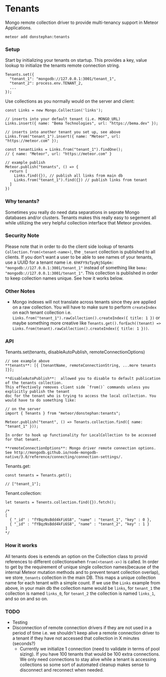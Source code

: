 # Tenants
Mongo remote collection driver to provide multi-tenancy support in Meteor Applications.

```
meteor add donstephan:tenants
```

### Setup

Start by initializing your tenants on startup. This provides a key, value lookup to initialize the tenants remote connection string.
```
Tenants.set({
  "tenant_1": "mongodb://127.0.0.1:3001/tenant_1",
  "tenant_2": process.env.TENANT_2,
  ...
});
```

Use collections as you normally would on the server and client:
```
const Links = new Mongo.Collection('links');

// inserts into your default tenant (i.e. MONGO_URL)
Links.insert({ name: "Bema Technologies", url: "https://bema.dev" });

// inserts into another tenant you set up, see above
Links.from("tenant_1").insert({ name: "Meteor", url: "https://meteor.com" });

const tenantLinks = Links.from("tenant_1").findOne();
// { name: "Meteor", url: "https://meteor.com" }

// example publish
Meteor.publish("tenants", () => {
  return [
    Links.find({}), // publish all links from main db
    Links.from("tenant_1").find({}) // publish links from tenant
  ]
})
```

### Why tenants?
Sometimes you really do need data separations in seprate Mongo databases and/or clusters. Tenants makes this really easy to segement all while utilizing the very helpful collection interface that Meteor provides.

### Security Note
Please note that in order to do the client side lookup of tenants `Collection.from(<tenant-name>)`, the `_tenant` collection is published to all clients. If you don't want a user to be able to see names of your tenants, use a UUID for a tenant name i.e. `6hKFY9zTpyNj5Gp6m: "mongodb://127.0.0.1:3001/tenant_1"` instead of something like `bema: "mongodb://127.0.0.1:3001/tenant_1"`. This collection is published in order to keep collection names unique. See how it works below.

### Other Notes
* Mongo indexes will not translate across tenants since they are applied on a raw collection. You will have to make sure to perform `createIndex` on each tenant collection i.e. `Links.from("tenant_1").rawCollection().createIndex({ title: 1 })` or maybe something more creative like `Tenants.get().forEach((tenant) => Links.from(tenant).rawCollection().createIndex({ title: 1 }))`.

### API
Tenants.set(tenants, disableAutoPublish, remoteConnectionOptions)
```
// see example above
**tenants**: [{ [tenantName, remoteConnectionString, ...more tenants ]}];

**disableAutoPublish**:  allowed you to disable to default publication of the tenants collection.
This effectively removes client side `from()` commands unless you explicitly publish the tenant
doc for the tenant who is trying to access the local collection. You would have to do something like:

// on the server
import { Tenants } from "meteor/donstephan:tenants";

Meteor.publish("tenant", () => Tenants.collection.find({ name: "tenant_1" }));

In order to hook up functionality for LocalCollection to be accessed for that tenant.

**remoteConnectionOptions**: Mongo driver remote connection options.
See http://mongodb.github.io/node-mongodb-native/3.0/reference/connecting/connection-settings/.
```

Tenants.get:
```
const tenants = Tenants.get();

// ["tenant_1"];
```

Tenant.collection:
```
let tenants = Tenents.collection.find({}).fetch();

/*
[
  { "_id" : "fYBqzNsBdd4kFi6S8", "name" : "tenant_1", "key" : 0 },
  { "_id" : "fYBqzNsBdd4kFi6S8", "name" : "tenant_2", "key" : 1 }
]
*/
```

### How it works
All tenants does is extends an option on the Collection class to provid references to different collectionswhen `from(<tenant-x>)` is called. In order to get by the requirement of unique single collection names(because of the internal Meteor mutation methods and to prevent tenant collection overlap), we store`_tenants` collection in the main DB. This maps a unique collection name for each tenant with a simple count. If we use the `Links` example from above, in your main db the collection name would be `links`, for `tenant_1` the collection is named `links_0`, for `tenant_2` the collection is named `links_1`, and so on and so on. 

### TODO
* Testing
* Disconnection of remote connection drivers if they are not used in a period of time i.e. we shouldn't keep alive a remote connection driver to a tenant if they have not accessed that collection in X minutes (seconds?)
  * Currently we initialize 1 connection (need to validate in terms of pool sizing). If you have 100 tenants that would be 100 extra connections. We only need connections to stay alive while a tenant is accessing collections so some sort of automated cleanup makes sense to disconnect and reconnect when needed.
